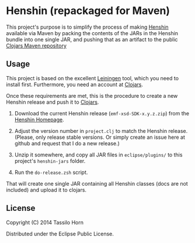 # Henshin (repackaged for Maven)

This project's purpose is to simplify the process of making
[Henshin](http://www.eclipse.org/henshin/) available via Maven by packing the
contents of the JARs in the Henshin bundle into one single JAR, and pushing
that as an artifact to the public
[Clojars Maven repository](http://clojars.org)

## Usage

This project is based on the excellent
[Leiningen](https://github.com/technomancy/leiningen) tool, which you need to
install first.  Furthermore, you need an account at
[Clojars](http://clojars.org).

Once these requirements are met, this is the procedure to create a new Henshin
release and push it to [Clojars](http://clojars.org/henshin).

1. Download the current Henshin release (`emf-xsd-SDK-x.y.z.zip`) from the
[Henshin Homepage](http://www.eclipse.org/henshin/).

2. Adjust the version number in `project.clj` to match the Henshin release.
(Please, only release stable versions.  Or simply create an issue here at
github and request that I do a new release.)

3. Unzip it somewhere, and copy all JAR files in `eclipse/plugins/` to this
project's `henshin-jars` folder.

4. Run the `do-release.zsh` script.

That will create one single JAR containing all Henshin classes (docs are not
included) and upload it to clojars.

## License

Copyright (C) 2014 Tassilo Horn

Distributed under the Eclipse Public License.
